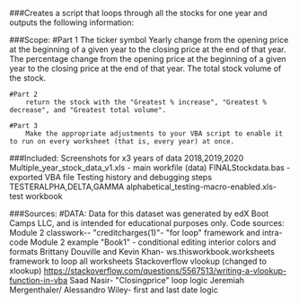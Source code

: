 ###Creates a script that loops through all the stocks for one year and outputs the following information:


###Scope: 
	#Part 1
		The ticker symbol
		Yearly change from the opening price at the beginning of a given year to the closing price at the end of that year.
		The percentage change from the opening price at the beginning of a given year to the closing price at the end of that year.
		The total stock volume of the stock.

	#Part 2
		return the stock with the "Greatest % increase", "Greatest % decrease", and "Greatest total volume".

	#Part 3
		Make the appropriate adjustments to your VBA script to enable it to run on every worksheet (that is, every year) at once.

###Included:
	Screenshots for x3 years of data 2018,2019,2020
	Multiple_year_stock_data_v1.xls - main workfile (data)
	FINALStockdata.bas - exported VBA file
	Testing history and debugging steps
		TESTERALPHA,DELTA,GAMMA
		alphabetical_testing-macro-enabled.xls- test workbook

###Sources: 
	#DATA: Data for this dataset was generated by edX Boot Camps LLC, and is intended for educational purposes only.
	Code sources: 
		Module 2 classwork-- "creditcharges(1)"- "for loop" framework and intra-code 
		Module 2 example "Book1" - conditional editing interior colors and formats
		Brittany Douville and Kevin Khan- ws.thisworkbook.worksheets framework to loop all worksheets
		Stackoverflow vlookup (changed to xlookup) https://stackoverflow.com/questions/5567513/writing-a-vlookup-function-in-vba
		Saad Nasir- "Closingprice" loop logic
		Jeremiah Mergenthaler/ Alessandro Wiley- first and last date logic

